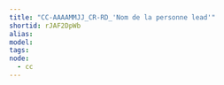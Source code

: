 ```yaml
---
title: "CC-AAAAMMJJ_CR-RD_'Nom de la personne lead'"
shortid: rJAF2DpWb
alias:
model:
tags:
node: 
  - cc
---
```

